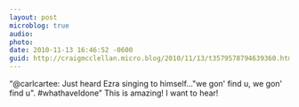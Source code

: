 ```yaml
---
layout: post
microblog: true
audio: 
photo: 
date: 2010-11-13 16:46:52 -0600
guid: http://craigmcclellan.micro.blog/2010/11/13/t3579578794639360.html
---
```

“@carlcartee: Just heard Ezra singing to himself..."we gon' find u, we gon' find u". #whathaveIdone” This is amazing! I want to hear!
